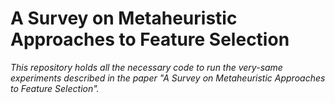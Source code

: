 # A Survey on Metaheuristic Approaches to Feature Selection

*This repository holds all the necessary code to run the very-same experiments described in the paper "A Survey on Metaheuristic Approaches to Feature Selection".*